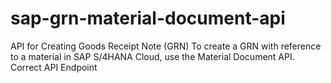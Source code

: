 # sap-grn-material-document-api
API for Creating Goods Receipt Note (GRN) To create a GRN with reference to a material in SAP S/4HANA Cloud, use the Material Document API.  Correct API Endpoint
